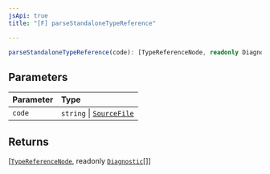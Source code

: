 ```yaml
---
jsApi: true
title: "[F] parseStandaloneTypeReference"

---
```

```ts
parseStandaloneTypeReference(code): [TypeReferenceNode, readonly Diagnostic[]]
```

## Parameters

| Parameter | Type |
| :------ | :------ |
| `code` | `string` \| [`SourceFile`](../interfaces/SourceFile.md) |

## Returns

[[`TypeReferenceNode`](../interfaces/TypeReferenceNode.md), readonly [`Diagnostic`](../interfaces/Diagnostic.md)[]]
